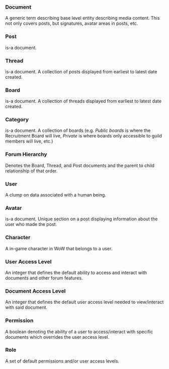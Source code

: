 ### Document
A generic term describing base level entity describing media content. This not only covers posts, but signatures, avatar areas in posts, etc.

### Post
is-a document.

### Thread 
is-a document. A collection of posts displayed from earliest to latest date created.

### Board
is-a document. A collection of threads displayed from earliest to latest date created.

### Category 
is-a document. A collection of boards (e.g. *Public boards* is where the Recruitment Board will live, *Private* is where boards only accessible to guild members will live, etc.)

### Forum Hierarchy
Denotes the Board, Thread, and Post documents and the parent to child relationship of that order.

### User
A clump on data associated with a human being.

### Avatar
is-a document. Unique section on a post displaying information about the user who made the post.

### Character
A in-game character in WoW that belongs to a user.

### User Access Level
An integer that defines the default ability to access and interact with documents and other forum features.

### Document Access Level
An integer that defines the default user access level needed to view/interact with said document.

### Permission
A boolean denoting the ability of a user to access/interact with specific documents which overrides the user access level.

### Role
A set of default permissions and/or user access levels.